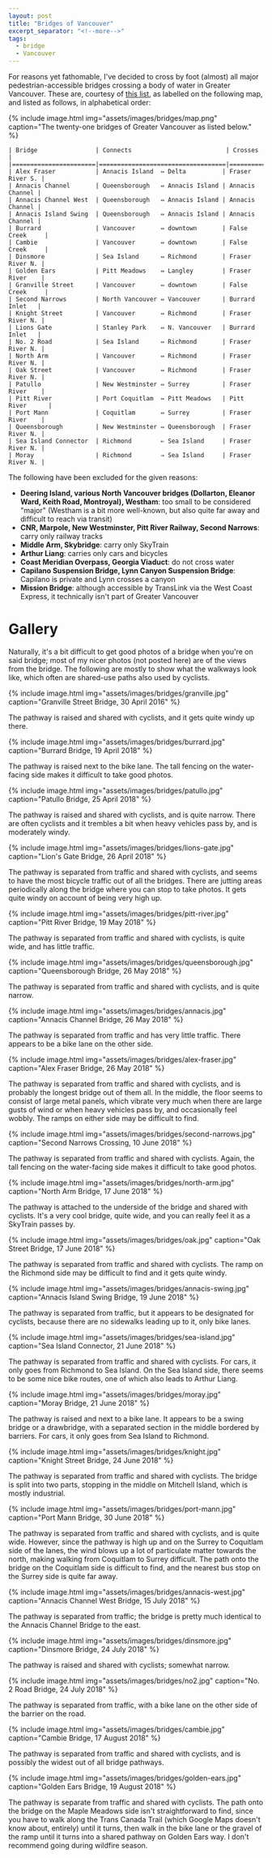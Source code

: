```yaml
---
layout: post
title: "Bridges of Vancouver"
excerpt_separator: "<!--more-->"
tags:
  - bridge
  - Vancouver
---
```


For reasons yet fathomable, I've decided to cross by foot (almost) all major pedestrian-accessible bridges crossing a body of water in Greater Vancouver. These are, courtesy of [this list](https://en.wikipedia.org/wiki/Category:Bridges_in_Greater_Vancouver), as labelled on the following map, and listed as follows, in alphabetical order:

<!--more-->

{% include image.html
           img="assets/images/bridges/map.png"
           caption="The twenty-one bridges of Greater Vancouver as listed below." %}

```
| Bridge                | Connects                          | Crosses         |
|=======================|===================================|=================|
| Alex Fraser           | Annacis Island  ⇔ Delta          | Fraser River S. |
| Annacis Channel       | Queensborough   ⇔ Annacis Island | Annacis Channel |
| Annacis Channel West  | Queensborough   ⇔ Annacis Island | Annacis Channel |
| Annacis Island Swing  | Queensborough   ⇔ Annacis Island | Annacis Channel |
| Burrard               | Vancouver       ⇔ downtown       | False Creek     |
| Cambie                | Vancouver       ⇔ downtown       | False Creek     |
| Dinsmore              | Sea Island      ⇔ Richmond       | Fraser River N. |
| Golden Ears           | Pitt Meadows    ⇔ Langley        | Fraser River    |
| Granville Street      | Vancouver       ⇔ downtown       | False Creek     |
| Second Narrows        | North Vancouver ⇔ Vancouver      | Burrard Inlet   |
| Knight Street         | Vancouver       ⇔ Richmond       | Fraser River N. |
| Lions Gate            | Stanley Park    ⇔ N. Vancouver   | Burrard Inlet   |
| No. 2 Road            | Sea Island      ⇔ Richmond       | Fraser River N. |
| North Arm             | Vancouver       ⇔ Richmond       | Fraser River N. |
| Oak Street            | Vancouver       ⇔ Richmond       | Fraser River N. |
| Patullo               | New Westminster ⇔ Surrey         | Fraser River    |
| Pitt River            | Port Coquitlam  ⇔ Pitt Meadows   | Pitt River      |
| Port Mann             | Coquitlam       ⇔ Surrey         | Fraser River    |
| Queensborough         | New Westminster ⇔ Queensborough  | Fraser River N. |
| Sea Island Connector  | Richmond        ⇐ Sea Island     | Fraser River N. |
| Moray                 | Richmond        ⇒ Sea Island     | Fraser River N. |
```

The following have been excluded for the given reasons:
* **Deering Island, various North Vancouver bridges (Dollarton, Eleanor Ward, Keith Road, Montroyal), Westham**: too small to be considered "major" (Westham is a bit more well-known, but also quite far away and difficult to reach via transit)
* **CNR, Marpole, New Westminster, Pitt River Railway, Second Narrows**: carry only railway tracks
* **Middle Arm, Skybridge**: carry only SkyTrain
* **Arthur Liang**: carries only cars and bicycles
* **Coast Meridian Overpass, Georgia Viaduct**: do not cross water
* **Capilano Suspension Bridge, Lynn Canyon Suspension Bridge**: Capilano is private and Lynn crosses a canyon
* **Mission Bridge**: although accessible by TransLink via the West Coast Express, it technically isn't part of Greater Vancouver

# Gallery
Naturally, it's a bit difficult to get good photos of a bridge when you're on said bridge; most of my nicer photos (not posted here) are of the views from the bridge. The following are mostly to show what the walkways look like, which often are shared-use paths also used by cyclists.

{% include image.html
           img="assets/images/bridges/granville.jpg"
           caption="Granville Street Bridge, 30 April 2016" %}

The pathway is raised and shared with cyclists, and it gets quite windy up there.

{% include image.html
           img="assets/images/bridges/burrard.jpg"
           caption="Burrard Bridge, 19 April 2018" %}

The pathway is raised next to the bike lane. The tall fencing on the water-facing side makes it difficult to take good photos.

{% include image.html
           img="assets/images/bridges/patullo.jpg"
           caption="Patullo Bridge, 25 April 2018" %}

The pathway is raised and shared with cyclists, and is quite narrow. There are often cyclists and it trembles a bit when heavy vehicles pass by, and is moderately windy.

{% include image.html
           img="assets/images/bridges/lions-gate.jpg"
           caption="Lion's Gate Bridge, 26 April 2018" %}

The pathway is separated from traffic and shared with cyclists, and seems to have the most bicycle traffic out of all the bridges. There are jutting areas periodically along the bridge where you can stop to take photos. It gets quite windy on account of being very high up.

{% include image.html
           img="assets/images/bridges/pitt-river.jpg"
           caption="Pitt River Bridge, 19 May 2018" %}

The pathway is separated from traffic and shared with cyclists, is quite wide, and has little traffic.

{% include image.html
           img="assets/images/bridges/queensborough.jpg"
           caption="Queensborough Bridge, 26 May 2018" %}

The pathway is separated from traffic and shared with cyclists, and is quite narrow.

{% include image.html
           img="assets/images/bridges/annacis.jpg"
           caption="Annacis Channel Bridge, 26 May 2018" %}

The pathway is separated from traffic and has very little traffic. There appears to be a bike lane on the other side.

{% include image.html
           img="assets/images/bridges/alex-fraser.jpg"
           caption="Alex Fraser Bridge, 26 May 2018" %}

The pathway is separated from traffic and shared with cyclists, and is probably the longest bridge out of them all. In the middle, the floor seems to consist of large metal panels, which vibrate very much when there are large gusts of wind or when heavy vehicles pass by, and occasionally feel wobbly. The ramps on either side may be difficult to find.

{% include image.html
           img="assets/images/bridges/second-narrows.jpg"
           caption="Second Narrows Crossing, 10 June 2018" %}

The pathway is separated from traffic and shared with cyclists. Again, the tall fencing on the water-facing side makes it difficult to take good photos.

{% include image.html
           img="assets/images/bridges/north-arm.jpg"
           caption="North Arm Bridge, 17 June 2018" %}

The pathway is attached to the underside of the bridge and shared with cyclists. It's a very cool bridge, quite wide, and you can really feel it as a SkyTrain passes by.

{% include image.html
           img="assets/images/bridges/oak.jpg"
           caption="Oak Street Bridge, 17 June 2018" %}

The pathway is separated from traffic and shared with cyclists. The ramp on the Richmond side may be difficult to find and it gets quite windy.

{% include image.html
           img="assets/images/bridges/annacis-swing.jpg"
           caption="Annacis Island Swing Bridge, 19 June 2018" %}

The pathway is separated from traffic, but it appears to be designated for cyclists, because there are no sidewalks leading up to it, only bike lanes.

{% include image.html
           img="assets/images/bridges/sea-island.jpg"
           caption="Sea Island Connector, 21 June 2018" %}

The pathway is separated from traffic and shared with cyclists. For cars, it only goes from Richmond to Sea Island. On the Sea Island side, there seems to be some nice bike routes, one of which also leads to Arthur Liang.

{% include image.html
           img="assets/images/bridges/moray.jpg"
           caption="Moray Bridge, 21 June 2018" %}

The pathway is raised and next to a bike lane. It appears to be a swing bridge or a drawbridge, with a separated section in the middle bordered by barriers. For cars, it only goes from Sea Island to Richmond.

{% include image.html
           img="assets/images/bridges/knight.jpg"
           caption="Knight Street Bridge, 24 June 2018" %}

The pathway is separated from traffic and shared with cyclists. The bridge is split into two parts, stopping in the middle on Mitchell Island, which is mostly industrial.

{% include image.html
           img="assets/images/bridges/port-mann.jpg"
           caption="Port Mann Bridge, 30 June 2018" %}

The pathway is separated from traffic and shared with cyclists, and is quite wide. However, since the pathway is high up and on the Surrey to Coquitlam side of the lanes, the wind blows up a lot of particulate matter towards the north, making walking from Coquitlam to Surrey difficult. The path onto the bridge on the Coquitlam side is difficult to find, and the nearest bus stop on the Surrey side is quite far away.

{% include image.html
           img="assets/images/bridges/annacis-west.jpg"
           caption="Annacis Channel West Bridge, 15 July 2018" %}

The pathway is separated from traffic; the bridge is pretty much identical to the Annacis Channel Bridge to the east.

{% include image.html
           img="assets/images/bridges/dinsmore.jpg"
           caption="Dinsmore Bridge, 24 July 2018" %}

The pathway is raised and shared with cyclists; somewhat narrow.

{% include image.html
           img="assets/images/bridges/no2.jpg"
           caption="No. 2 Road Bridge, 24 July 2018" %}

The pathway is separated from traffic, with a bike lane on the other side of the barrier on the road.

{% include image.html
           img="assets/images/bridges/cambie.jpg"
           caption="Cambie Bridge, 17 August 2018" %}

The pathway is separated from traffic and shared with cyclists, and is possibly the widest out of all bridge pathways.

{% include image.html
           img="assets/images/bridges/golden-ears.jpg"
           caption="Golden Ears Bridge, 19 August 2018" %}

The pathway is separate from traffic and shared with cyclists. The path onto the bridge on the Maple Meadows side isn't straightforward to find, since you have to walk along the Trans Canada Trail (which Google Maps doesn't know about, entirely) until it turns, then walk in the bike lane or the gravel of the ramp until it turns into a shared pathway on Golden Ears way. I don't recommend going during wildfire season.
